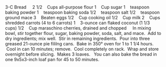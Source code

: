3-C Bread
 
 
2 1/2    Cups all-purpose flour
1    Cup sugar
1    teaspoon baking powder
1    teaspoon baking soda
1/2    teaspoon salt
1/2    teaspoon ground mace
3    Beaten eggs
1/2    Cup cooking oil
1/2    Cup milk
2    Cups shredded carrots (4 to 6 carrots)
1    3-ounce can flaked coconut (1 1/3 cups)
1/2    Cup maraschino cherries, drained and chopped
 
 
In mixing bowl, stir together flour, sugar, baking powder, soda, salt, and mace.  Add to dry ingredients; mix well.  Stir in remaining ingredients.  Pour into three greased 21-ounce pie fililng cans.  Bake in 350° oven for 1 to 1 1/4 hours.  Cool in can 10 minutes; remove.  Cool completely on rack.  Wrap and store overnight before slicing.  Makes 3 loaves.
 
You can also bake the bread in one 9x5x3-inch loaf pan for 45 to 50 minutes.

